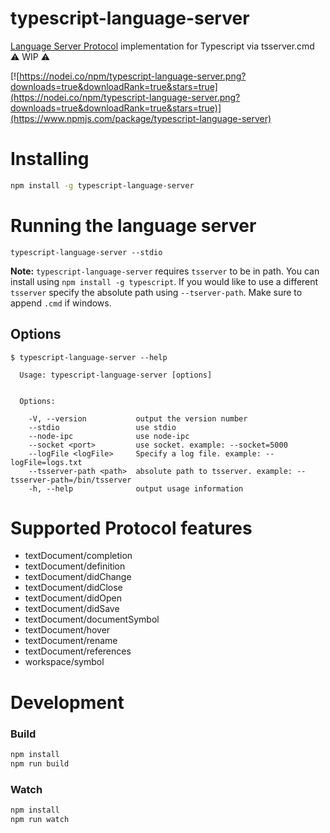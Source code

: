 # typescript-language-server
[Language Server Protocol](https://github.com/Microsoft/language-server-protocol) implementation for Typescript via tsserver.cmd :warning: WIP :warning:

[![https://nodei.co/npm/typescript-language-server.png?downloads=true&downloadRank=true&stars=true](https://nodei.co/npm/typescript-language-server.png?downloads=true&downloadRank=true&stars=true)](https://www.npmjs.com/package/typescript-language-server)

# Installing

```sh
npm install -g typescript-language-server
```

# Running the language server

```
typescript-language-server --stdio
```

**Note:** `typescript-language-server` requires `tsserver` to be in path. You can install using `npm install -g typescript`.
If you would like to use a different `tsserver` specify the absolute path using `--tserver-path`. Make sure to append `.cmd` if windows.

## Options

```
$ typescript-language-server --help

  Usage: typescript-language-server [options]


  Options:

    -V, --version           output the version number
    --stdio                 use stdio
    --node-ipc              use node-ipc
    --socket <port>         use socket. example: --socket=5000
    --logFile <logFile>     Specify a log file. example: --logFile=logs.txt
    --tsserver-path <path>  absolute path to tsserver. example: --tsserver-path=/bin/tsserver
    -h, --help              output usage information
```

# Supported Protocol features

* textDocument/completion
* textDocument/definition
* textDocument/didChange
* textDocument/didClose
* textDocument/didOpen
* textDocument/didSave
* textDocument/documentSymbol
* textDocument/hover
* textDocument/rename
* textDocument/references
* workspace/symbol

# Development

### Build

```sh
npm install
npm run build
```

### Watch

```sh
npm install
npm run watch
```

